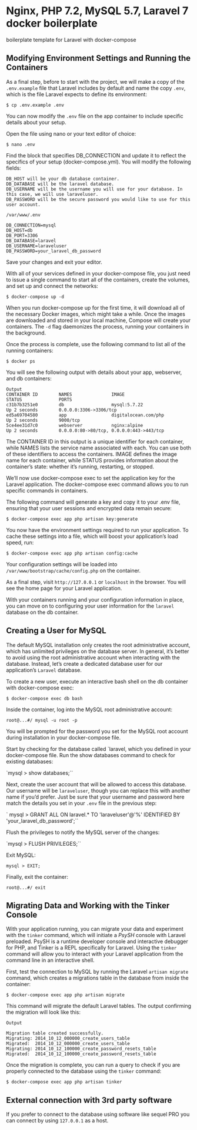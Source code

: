 # Nginx, PHP 7.2, MySQL 5.7, Laravel 7 docker boilerplate

boilerplate template for Laravel with docker-compose

## Modifying Environment Settings and Running the Containers

As a final step, before to start with the project, we will make a copy of the `.env.example` file that Laravel includes by default and name the copy `.env`, which is the file Laravel expects to define its environment:

`$ cp .env.example .env`

You can now modify the `.env` file on the app container to include specific details about your setup.

Open the file using nano or your text editor of choice:

`$ nano .env`

Find the block that specifies DB_CONNECTION and update it to reflect the specifics of your setup (docker-compose.yml). You will modify the following fields:

```
DB_HOST will be your db database container.
DB_DATABASE will be the laravel database.
DB_USERNAME will be the username you will use for your database. In this case, we will use laraveluser.
DB_PASSWORD will be the secure password you would like to use for this user account.

/var/www/.env

DB_CONNECTION=mysql
DB_HOST=db
DB_PORT=3306
DB_DATABASE=laravel
DB_USERNAME=laraveluser
DB_PASSWORD=your_laravel_db_password

```

Save your changes and exit your editor.

With all of your services defined in your docker-compose file, you just need to issue a single command to start all of the containers, create the volumes, and set up and connect the networks:

`$ docker-compose up -d`

When you run docker-compose up for the first time, it will download all of the necessary Docker images, which might take a while. Once the images are downloaded and stored in your local machine, Compose will create your containers. The `-d` flag daemonizes the process, running your containers in the background.

Once the process is complete, use the following command to list all of the running containers:

`$ docker ps`

You will see the following output with details about your app, webserver, and db containers:

```
Output
CONTAINER ID        NAMES               IMAGE                             STATUS              PORTS
c31b7b3251e0        db                  mysql:5.7.22                      Up 2 seconds        0.0.0.0:3306->3306/tcp
ed5a69704580        app                 digitalocean.com/php              Up 2 seconds        9000/tcp
5ce4ee31d7c0        webserver           nginx:alpine                      Up 2 seconds        0.0.0.0:80->80/tcp, 0.0.0.0:443->443/tcp
```

The CONTAINER ID in this output is a unique identifier for each container, while NAMES lists the service name associated with each. You can use both of these identifiers to access the containers. IMAGE defines the image name for each container, while STATUS provides information about the container’s state: whether it’s running, restarting, or stopped.

We’ll now use docker-compose exec to set the application key for the Laravel application. The docker-compose exec command allows you to run specific commands in containers.

The following command will generate a key and copy it to your .env file, ensuring that your user sessions and encrypted data remain secure:

`$ docker-compose exec app php artisan key:generate`

You now have the environment settings required to run your application. To cache these settings into a file, which will boost your application’s load speed, run:

`$ docker-compose exec app php artisan config:cache`

Your configuration settings will be loaded into `/var/www/bootstrap/cache/config.php` on the container.

As a final step, visit `http://127.0.0.1`  or `localhost` in the browser. You will see the home page for your Laravel application.

With your containers running and your configuration information in place, you can move on to configuring your user information for the `laravel` database on the db container.


##  Creating a User for MySQL

The default MySQL installation only creates the root administrative account, which has unlimited privileges on the database server. In general, it’s better to avoid using the root administrative account when interacting with the database. Instead, let’s create a dedicated database user for our application’s `Laravel` database.

To create a new user, execute an interactive bash shell on the db container with docker-compose exec:

`$ docker-compose exec db bash`

Inside the container, log into the MySQL root administrative account:

`root@...#/ mysql -u root -p`

You will be prompted for the password you set for the MySQL root account during installation in your docker-compose file.

Start by checking for the database called `laravel, which you defined in your docker-compose file. Run the show databases command to check for existing databases:

`mysql > show databases;``

Next, create the user account that will be allowed to access this database. Our username will be `laraveluser`, though you can replace this with another name if you’d prefer. Just be sure that your username and password here match the details you set in your `.env` file in the previous step:

` mysql > GRANT ALL ON laravel.* TO 'laraveluser'@'%' IDENTIFIED BY 'your_laravel_db_password';``

Flush the privileges to notify the MySQL server of the changes:

`mysql > FLUSH PRIVILEGES;``

Exit MySQL:

`mysql > EXIT;`

Finally, exit the container:

`root@...#/ exit`


## Migrating Data and Working with the Tinker Console

With your application running, you can migrate your data and experiment with the `tinker` command, which will initiate a *PsySH* console with Laravel preloaded. PsySH is a runtime developer console and interactive debugger for PHP, and Tinker is a REPL specifically for Laravel. Using the `tinker` command will allow you to interact with your Laravel application from the command line in an interactive shell.

First, test the connection to MySQL by running the Laravel `artisan migrate` command, which creates a migrations table in the database from inside the container:

`$ docker-compose exec app php artisan migrate`

This command will migrate the default Laravel tables. The output confirming the migration will look like this:

```
Output

Migration table created successfully.
Migrating: 2014_10_12_000000_create_users_table
Migrated:  2014_10_12_000000_create_users_table
Migrating: 2014_10_12_100000_create_password_resets_table
Migrated:  2014_10_12_100000_create_password_resets_table
```

Once the migration is complete, you can run a query to check if you are properly connected to the database using the `tinker` command:

`$ docker-compose exec app php artisan tinker`


## External connection with 3rd party software

If you prefer to connect to the database using software like sequel PRO you can connect by using `127.0.0.1` as a host.
